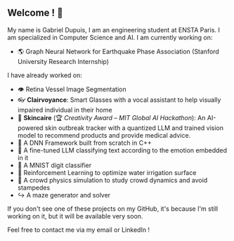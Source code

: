 ## Welcome ! 🐧

My name is Gabriel Dupuis, I am an engineering student at ENSTA Paris. I am specialized in Computer Science and AI.
I am currently working on:
- 🌎 Graph Neural Network for Earthquake Phase Association (Stanford University Research Internship)
  
I have already worked on:
- 👁️ Retina Vessel Image Segmentation 
- 👓 **Clairvoyance**: Smart Glasses with a vocal assistant to help visually impaired individual in their home
- 🧴 **Skincaire** (🏆 _Creativity Award – MIT Global AI Hackathon_): An AI-powered skin outbreak tracker with a quantized LLM and trained vision model to recommend products and provide medical advice.
- 🧠 A DNN Framework built from scratch in C++
- 📘 A fine-tuned LLM classifying text according to the emotion embedded in it
- 🔢 A MNIST digit classifier
- 🔵 Reinforcement Learning to optimize water irrigation surface
- 🧍 A crowd physics simulation to study crowd dynamics and avoid stampedes
- ↪️ A maze generator and solver


If you don't see one of these projects on my GitHub, it's because I'm still working on it, but it will be available very soon.

Feel free to contact me via my email or LinkedIn !
